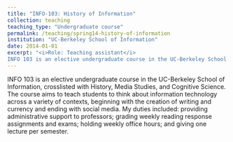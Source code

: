 ```yaml
---
title: "INFO-103: History of Information"
collection: teaching
teaching_type: "Undergraduate course"
permalink: /teaching/spring14-history-of-information
institution: "UC-Berkeley School of Information"
date: 2014-01-01
excerpt: "<i>Role: Teaching assistant</i>
INFO 103 is an elective undergraduate course in the UC-Berkeley School of Information, crosslisted with History, Media Studies, and Cognitive Science."
---
```


INFO 103 is an elective undergraduate course in the UC-Berkeley School of Information, crosslisted with History, Media Studies, and Cognitive Science. The course aims to teach students to think about information technology across a variety of contexts, beginning with the creation of writing and currency and ending with social media. My duties included: providing administrative support to professors; grading weekly reading response assignments and exams; holding weekly office hours; and giving one lecture per semester.
